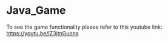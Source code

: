 # Java_Game

To see the game functionality please refer to this youtube link: https://youtu.be/lZ3jtnGuons
